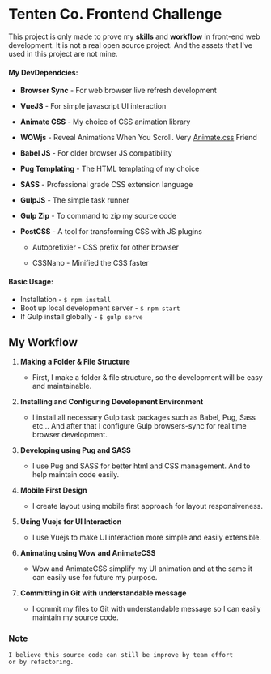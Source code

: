 # Tenten Co. Frontend Challenge

This project is only made to prove my **skills** and **workflow** in front-end web development.
It is not a real open source project. And the assets that I've used in this project are not mine.


#### My DevDependcies:
*  **Browser Sync** - For web browser live refresh development
*  **VueJS** - For simple javascript UI interaction
*  **Animate CSS** - My choice of CSS animation library
*  **WOWjs** - Reveal Animations When You Scroll. Very [Animate.css](https://daneden.github.io/animate.css/ "Animate.css") Friend
*  **Babel JS** - For older browser JS compatibility
*  **Pug Templating** - The HTML templating of my choice
*  **SASS** - Professional grade CSS extension language
*  **GulpJS** - The simple task runner
*  **Gulp Zip** - To command to zip my source code
*  **PostCSS** - A tool for transforming CSS with JS plugins

	* Autoprefixier - CSS prefix for other browser

	* CSSNano - Minified the CSS faster

  
  

#### Basic Usage:

* Installation - `$ npm install`
* Boot up local development server - `$ npm start`
* If Gulp install globally - `$ gulp serve`

## My Workflow

1. **Making a Folder & File Structure**
	- First, I make a folder & file structure, so the development will be easy and maintainable.
 
2. **Installing and Configuring Development Environment**
	- I install all necessary Gulp task packages such as Babel, Pug, Sass etc...
	 And after that I configure Gulp browsers-sync for real time browser development.

3. **Developing using Pug and SASS**
	- I use Pug and SASS for better html and CSS management. And to help maintain code easily.

4. **Mobile First Design**
	- I create layout using mobile first approach for layout responsiveness.

5. **Using Vuejs for UI Interaction**
	- I use Vuejs to make UI interaction more simple and easily extensible.
	
6. **Animating using Wow and AnimateCSS**
	- Wow and AnimateCSS simplify my UI animation and at the same it can easily use for future my purpose.
	
7. **Committing in Git with understandable message**
	- I commit my files to Git with understandable message so I can easily maintain my source code.

### Note
	I believe this source code can still be improve by team effort 
	or by refactoring. 
